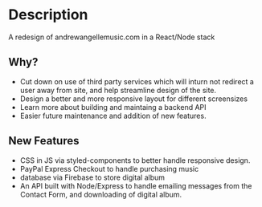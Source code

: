 # Description

A redesign of andrewangellemusic.com in a React/Node stack

## Why?

* Cut down on use of third party services which will inturn not redirect a user away from site, and help streamline design of the site.
* Design a better and more responsive layout for different screensizes
* Learn more about building and maintaing a backend API
* Easier future maintenance and addition of new features.

## New Features

* CSS in JS via styled-components to better handle responsive design.
* PayPal Express Checkout to handle purchasing music
* database via Firebase to store digital album
* An API built with Node/Express to handle emailing messages from the Contact Form, and downloading of digital album.
